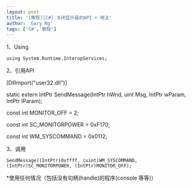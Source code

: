 ```yaml
---
layout: post
title: '[教程][C#] 关闭显示器的API + 用法'
author: 'Gary Ng'
tags: ['C#','教程']
---
```


1、Using  

```
using System.Runtime.InteropServices;
```

2、引用API  

[DllImport("user32.dll")]

static extern IntPtr SendMessage(IntPtr hWnd, uint Msg, IntPtr wParam,
IntPtr lParam);

const int MONITOR\_OFF = 2;

const int SC\_MONITORPOWER = 0xF170;

const int WM\_SYSCOMMAND = 0x0112;

3、调用  

```
SendMessage((IntPtr)0xffff, (uint)WM_SYSCOMMAND, (IntPtr)SC_MONITORPOWER, (IntPtr)MONITOR_OFF);
```

  

  
 \*使用任何情况（包括没有句柄(handle)的程序(console 等等)）

